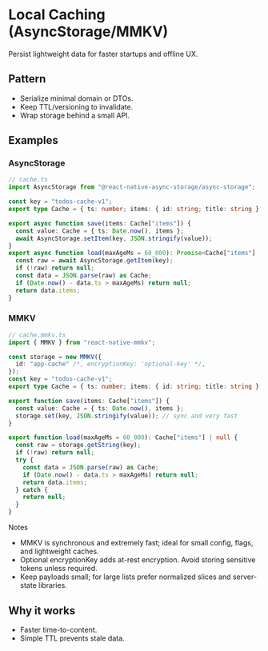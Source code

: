 # Local Caching (AsyncStorage/MMKV)

Persist lightweight data for faster startups and offline UX.

## Pattern

- Serialize minimal domain or DTOs.
- Keep TTL/versioning to invalidate.
- Wrap storage behind a small API.

## Examples

### AsyncStorage

```ts
// cache.ts
import AsyncStorage from "@react-native-async-storage/async-storage";

const key = "todos-cache-v1";
export type Cache = { ts: number; items: { id: string; title: string }[] };

export async function save(items: Cache["items"]) {
  const value: Cache = { ts: Date.now(), items };
  await AsyncStorage.setItem(key, JSON.stringify(value));
}
export async function load(maxAgeMs = 60_000): Promise<Cache["items"] | null> {
  const raw = await AsyncStorage.getItem(key);
  if (!raw) return null;
  const data = JSON.parse(raw) as Cache;
  if (Date.now() - data.ts > maxAgeMs) return null;
  return data.items;
}
```

### MMKV

```ts
// cache.mmkv.ts
import { MMKV } from "react-native-mmkv";

const storage = new MMKV({
  id: "app-cache" /*, encryptionKey: 'optional-key' */,
});
const key = "todos-cache-v1";
export type Cache = { ts: number; items: { id: string; title: string }[] };

export function save(items: Cache["items"]) {
  const value: Cache = { ts: Date.now(), items };
  storage.set(key, JSON.stringify(value)); // sync and very fast
}

export function load(maxAgeMs = 60_000): Cache["items"] | null {
  const raw = storage.getString(key);
  if (!raw) return null;
  try {
    const data = JSON.parse(raw) as Cache;
    if (Date.now() - data.ts > maxAgeMs) return null;
    return data.items;
  } catch {
    return null;
  }
}
```

Notes

- MMKV is synchronous and extremely fast; ideal for small config, flags, and lightweight caches.
- Optional encryptionKey adds at-rest encryption. Avoid storing sensitive tokens unless required.
- Keep payloads small; for large lists prefer normalized slices and server-state libraries.

## Why it works

- Faster time-to-content.
- Simple TTL prevents stale data.
